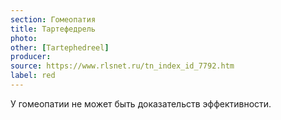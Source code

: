 ```yaml
---
section: Гомеопатия
title: Тартефедрель
photo: 
other: [Tartephedreel]
producer: 
source: https://www.rlsnet.ru/tn_index_id_7792.htm
label: red
---
```


У гомеопатии не может быть доказательств эффективности.
